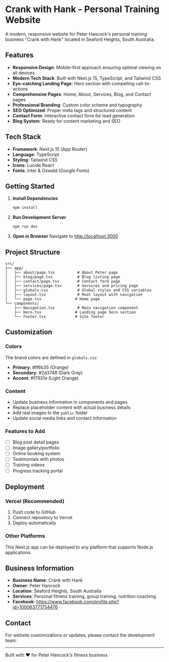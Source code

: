 # Crank with Hank - Personal Training Website

A modern, responsive website for Peter Hancock's personal training business "Crank with Hank" located in Seaford Heights, South Australia.

## Features

- **Responsive Design**: Mobile-first approach ensuring optimal viewing on all devices
- **Modern Tech Stack**: Built with Next.js 15, TypeScript, and Tailwind CSS
- **Eye-catching Landing Page**: Hero section with compelling call-to-actions
- **Comprehensive Pages**: Home, About, Services, Blog, and Contact pages
- **Professional Branding**: Custom color scheme and typography
- **SEO Optimized**: Proper meta tags and structured content
- **Contact Form**: Interactive contact form for lead generation
- **Blog System**: Ready for content marketing and SEO

## Tech Stack

- **Framework**: Next.js 15 (App Router)
- **Language**: TypeScript
- **Styling**: Tailwind CSS
- **Icons**: Lucide React
- **Fonts**: Inter & Oswald (Google Fonts)

## Getting Started

1. **Install Dependencies**
   ```bash
   npm install
   ```

2. **Run Development Server**
   ```bash
   npm run dev
   ```

3. **Open in Browser**
   Navigate to [http://localhost:3000](http://localhost:3000)

## Project Structure

```
src/
├── app/
│   ├── about/page.tsx          # About Peter page
│   ├── blog/page.tsx           # Blog listing page
│   ├── contact/page.tsx        # Contact form page
│   ├── services/page.tsx       # Services and pricing page
│   ├── globals.css             # Global styles and CSS variables
│   ├── layout.tsx              # Root layout with navigation
│   └── page.tsx               # Home page
└── components/
    ├── Navigation.tsx          # Main navigation component
    ├── Hero.tsx               # Landing page hero section
    └── Footer.tsx             # Site footer
```

## Customization

### Colors
The brand colors are defined in `globals.css`:
- **Primary**: #ff6b35 (Orange)
- **Secondary**: #2d3748 (Dark Gray)
- **Accent**: #f7931e (Light Orange)

### Content
- Update business information in components and pages
- Replace placeholder content with actual business details
- Add real images to the `public` folder
- Update social media links and contact information

### Features to Add
- [ ] Blog post detail pages
- [ ] Image gallery/portfolio
- [ ] Online booking system
- [ ] Testimonials with photos
- [ ] Training videos
- [ ] Progress tracking portal

## Deployment

### Vercel (Recommended)
1. Push code to GitHub
2. Connect repository to Vercel
3. Deploy automatically

### Other Platforms
This Next.js app can be deployed to any platform that supports Node.js applications.

## Business Information

- **Business Name**: Crank with Hank
- **Owner**: Peter Hancock
- **Location**: Seaford Heights, South Australia
- **Services**: Personal fitness training, group training, nutrition coaching
- **Facebook**: https://www.facebook.com/profile.php?id=100063771754476

## Contact

For website customizations or updates, please contact the development team.

---

Built with ❤️ for Peter Hancock's fitness business
